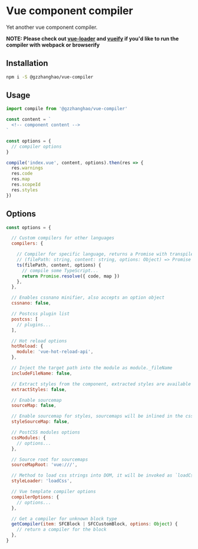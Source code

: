 # Vue component compiler

Yet another vue component compiler.

__NOTE: Please check out [vue-loader](https://github.com/vuejs/vue-loader) and [vueify](https://github.com/vuejs/vueify) if you'd like to run the compiler with webpack or browserify__

## Installation

```bash
npm i -S @gzzhanghao/vue-compiler
```

## Usage

```javascript
import compile from '@gzzhanghao/vue-compiler'

const content = `
  <!-- component content -->
`

const options = {
  // compiler options
}

compile('index.vue', content, options).then(res => {
  res.warnings
  res.code
  res.map
  res.scopeId
  res.styles
})
```

## Options

```javascript
const options = {

  // Custom compilers for other languages
  compilers: {

    // Compiler for specific language, returns a Promise with transpile result
    // (filePath: string, content: string, options: Object) => Promise
    ts(filePath, content, options) {
      // compile some TypeScript...
      return Promise.resolve({ code, map })
    },
  },

  // Enables cssnano minifier, also accepts an option object
  cssnano: false,

  // Postcss plugin list
  postcss: [
    // plugins...
  ],

  // Hot reload options
  hotReload: {
    module: 'vue-hot-reload-api',
  },

  // Inject the target path into the module as module._fileName
  includeFileName: false,

  // Extract styles from the component, extracted styles are available in the 'extractedStyles' field
  extractStyles: false,

  // Enable sourcemap
  sourceMap: false,

  // Enable sourcemap for styles, sourcemaps will be inlined in the css string if not extracted
  styleSourceMap: false,

  // PostCSS modules options
  cssModules: {
    // options...
  },

  // Source root for sourcemaps
  sourceMapRoot: 'vue:///',

  // Method to load css strings into DOM, it will be invoked as `loadCss('some css')`
  styleLoader: 'loadCss',

  // Vue template compiler options
  compilerOptions: {
    // options...
  },

  // Get a compiler for unknown block type
  getCompiler(item: SFCBlock | SFCCustomBlock, options: Object) {
    // return a compiler for the block
  },
}
```
